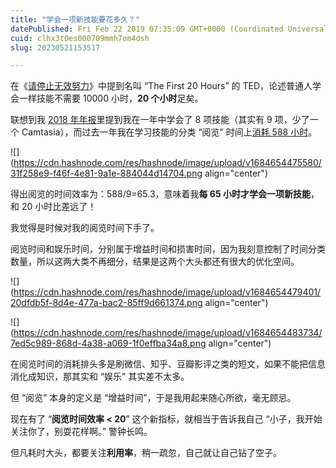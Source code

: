 ```yaml
---
title: "学会一项新技能要花多久？"
datePublished: Fri Feb 22 2019 07:35:09 GMT+0000 (Coordinated Universal Time)
cuid: clhx3t0es000709mmh7om4dsh
slug: 20230521153517

---
```


在《[请停止无效努力](http://mp.weixin.qq.com/s?__biz=MzI3MzU5MDA1OQ==&mid=2247485244&idx=1&sn=b3e8fd81b33b9eacda2da1694e36390a&chksm=eb21b578dc563c6e534354dca710aea3cee2d26b9ab4a2afeab839389abf5b74f05d1cebbc76&scene=21#wechat_redirect)》中提到名叫 “The First 20 Hours” 的 TED，论述普通人学会一样技能不需要 10000 小时，**20 个小时**足矣。

联想到我 [2018 年年报](http://mp.weixin.qq.com/s?__biz=MzI3MzU5MDA1OQ==&mid=2247484912&idx=1&sn=519ec99d5c06564d02b9376b5eb895bc&chksm=eb21b7b4dc563ea2f9152c31eda1f0de4013cc6970192cb5594da174349246c611349990f935&scene=21#wechat_redirect)里提到我在一年中学会了 8 项技能（其实有 9 项，少了一个 Camtasia），而过去一年我在学习技能的分类 “阅览” 时间上[消耗 588 小时](http://mp.weixin.qq.com/s?__biz=MzI3MzU5MDA1OQ==&mid=2247484676&idx=1&sn=2d2602d194532997dadf89efd6663a55&chksm=eb21b740dc563e569b1c25b0fd93ca72e11ce4484a9c48253a36a231c4018b9d5a66be77c3c8&scene=21#wechat_redirect)。

![](https://cdn.hashnode.com/res/hashnode/image/upload/v1684654475580/31f258e9-f46f-4e81-9a1e-884044d14704.png align="center")

得出阅览的时间效率为：588/9=65.3，意味着我**每 65 小时才学会一项新技能**，和 20 小时比差远了！

我觉得是时候对我的阅览时间下手了。

阅览时间和娱乐时间，分别属于增益时间和损害时间，因为我刻意控制了时间分类数量，所以这两大类不再细分，结果是这两个大头都还有很大的优化空间。

![](https://cdn.hashnode.com/res/hashnode/image/upload/v1684654479401/20dfdb5f-8d4e-477a-bac2-85ff9d661374.png align="center")

![](https://cdn.hashnode.com/res/hashnode/image/upload/v1684654483734/7ed5c989-868d-4a38-a069-1f0effba34a8.png align="center")

在阅览时间的消耗排头多是刷微信、知乎、豆瓣影评之类的短文，如果不能把信息消化成知识，那其实和 “娱乐” 其实差不太多。

但 “阅览” 本身的定义是 “增益时间”，于是我用起来随心所欲，毫无顾忌。

现在有了 “**阅览时间效率 &lt; 20**” 这个新指标，就相当于告诉我自己 “小子，我开始关注你了，别耍花样啊。” 警钟长鸣。

但凡耗时大头，都要关注**利用率**，稍一疏忽，自己就让自己钻了空子。
